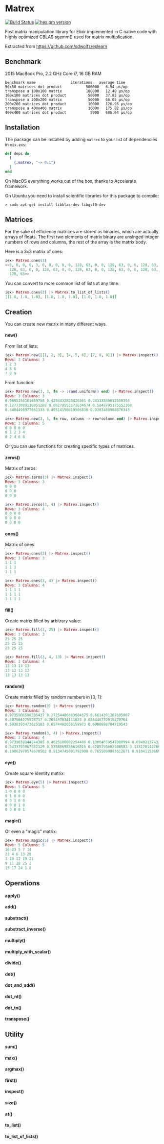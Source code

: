 # Matrex

[![Build Status](https://travis-ci.org/versilov/matrex.svg?branch=master)](https://travis-ci.org/versilov/matrex)
[![hex.pm version](https://img.shields.io/hexpm/v/matrex.svg)](https://hex.pm/packages/matrex)

Fast matrix manipulation library for Elixir implemented in C native code with highly optimized CBLAS sgemm() used for matrix multiplication.

Extracted from https://github.com/sdwolfz/exlearn

## Benchmark

2015 MacBook Pro, 2.2 GHz Core i7, 16 GB RAM

```
benchmark name                iterations   average time
50x50 matrices dot product           500000   6.54 µs/op
transpose a 100x100 matrix           100000   12.40 µs/op
100x100 matrices dot product          50000   37.82 µs/op
transpose a 200x200 matrix            50000   66.05 µs/op
200x200 matrices dot product          10000   126.95 µs/op
transpose a 400x400 matrix            10000   175.82 µs/op
400x400 matrices dot product           5000   686.64 µs/op
```

## Installation

The package can be installed
by adding `matrex` to your list of dependencies in `mix.exs`:

```elixir
def deps do
  [
    {:matrex, "~> 0.1"}
  ]
end
```
On MacOS everything works out of the box, thanks to Accelerate framework.

On Ubuntu you need to install scientific libraries for this package to compile:

```
> sudo apt-get install libblas-dev libgsl0-dev
```
## Matrices

For the sake of efficiency matrices are stored as binaries, which are actually arrays of floats. The first two elements of matrix binary are unsinged integer numbers of rows and columns, the rest of the array is the matrix body.

Here is a 3x3 matrix of ones:

```elixir
iex> Matrex.ones(3)
<<3, 0, 0, 0, 3, 0, 0, 0, 0, 0, 128, 63, 0, 0, 128, 63, 0, 0, 128, 63, 0, 0,
  128, 63, 0, 0, 128, 63, 0, 0, 128, 63, 0, 0, 128, 63, 0, 0, 128, 63, 0, 0,
  128, 63>>
```

You can convert to more common list of lists at any time:
```elixir
iex> Matrex.ones(3) |> Matrex.to_list_of_lists()
[[1.0, 1.0, 1.0], [1.0, 1.0, 1.0], [1.0, 1.0, 1.0]]
```

## Creation

You can create new matrix in many different ways.

#### new()
From list of lists:
```elixir
iex> Matrex.new([[1, 2, 3], [4, 5, 6], [7, 8, 9]]) |> Matrex.inspect()
Rows: 3 Columns: 3
1 2 3
4 5 6
7 8 9
```

From function:
```elixir
iex> Matrex.new(3, 3, fn -> :rand.uniform() end) |> Matrex.inspect()
Rows: 3 Columns: 3
0.9895256161689758 0.4284432828426361 0.34333840012550354
0.12773089110851288 0.06270553171634674 0.5848795175552368
0.6484498977661133 0.49514150619506836 0.9283488988876343

iex> Matrex.new(3, 5, fn row, column -> row*column end) |> Matrex.inspect()
Rows: 3 Columns: 5
0 0 0 0 0
0 1 2 3 4
0 2 4 6 8
```

Or you can use functions for creating specific types of matrices.

#### zeros()

Matrix of zeros:
```elixir
iex> Matrex.zeros(3) |> Matrex.inspect()
Rows: 3 Columns: 3
0 0 0
0 0 0
0 0 0

iex> Matrex.zeros(3, 4) |> Matrex.inspect()
Rows: 3 Columns: 4
0 0 0 0
0 0 0 0
0 0 0 0
```

#### ones()

Matrix of ones:

```elixir
iex> Matrex.ones(3) |> Matrex.inspect()
Rows: 3 Columns: 3
1 1 1
1 1 1
1 1 1

iex> Matrex.ones(3, 4) |> Matrex.inspect()
Rows: 3 Columns: 4
1 1 1 1
1 1 1 1
1 1 1 1
```

#### fill()

Create matrix filled by arbitrary value:
```elixir
iex> Matrex.fill(3, 25) |> Matrex.inspect()
Rows: 3 Columns: 3
25 25 25
25 25 25
25 25 25

iex> Matrex.fill(3, 4, 13) |> Matrex.inspect()
Rows: 3 Columns: 4
13 13 13 13
13 13 13 13
13 13 13 13
```

#### random()

Create matrix filled by random numbers in [0, 1]:
```elixir
iex> Matrex.random(3) |> Matrex.inspect()
Rows: 3 Columns: 3
0.9735986590385437 0.27254486083984375 0.6614391207695007
0.807566225528717 0.765457034111023 0.036448732018470764
0.5938393473625183 0.6574462056159973 0.6980698704719543

iex> Matrex.random(3, 4) |> Matrex.inspect()
Rows: 3 Columns: 4
0.9739038944244385 0.4025186002254486 0.13004669547080994 0.6949213743209839
0.5433793067932129 0.5758569836616516 0.4285793602466583 0.13317014276981354
0.19062970578670502 0.9134745001792908 0.7655090093612671 0.910411536693573
```

#### eye()

Create square identity matrix:

```elixir
iex> Matrex.eye(5) |> Matrex.inspect()
Rows: 5 Columns: 5
1 0 0 0 0
0 1 0 0 0
0 0 1 0 0
0 0 0 1 0
0 0 0 0 1
```

#### magic()

Or even a "magic" matrix:

```elixir
iex> Matrex.magic(5) |> Matrex.inspect()
Rows: 5 Columns: 5
16 23 5 7 14
22 4 6 13 20
3 10 12 19 21
9 11 18 25 2
15 17 24 1 8
```



## Operations

#### apply()
#### add()
#### substract()
#### substract_inverse()
#### multiply()
#### multiply_with_scalar()
#### divide()
#### dot()
#### dot_and_add()
#### dot_nt()
#### dot_tn()
#### transpose()

## Utility

#### sum()
#### max()
#### argmax()
#### first()
#### inspect()
#### size()
#### at()
#### to_list()
#### to_list_of_lists()
